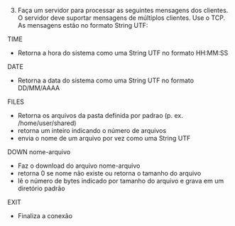 3)  Faça um servidor para processar as seguintes mensagens dos clientes. O
servidor deve suportar mensagens de múltiplos clientes. Use o TCP.
As mensagens estão no formato String UTF:

TIME
* Retorna a hora do sistema como uma String UTF no formato HH:MM:SS

DATE
* Retorna a data do sistema como uma String UTF no formato DD/MM/AAAA

FILES
* Retorna os arquivos da pasta definida por padrao (p. ex. /home/user/shared)
* retorna um inteiro indicando o número de arquivos
* envia o nome de um arquivo por vez como uma String UTF

DOWN nome-arquivo
* Faz o download do arquivo nome-arquivo
* retorna 0 se nome não existe ou retorna o tamanho do arquivo
* lê o número de bytes indicado por tamanho do arquivo e grava em um diretório
padrão

EXIT
* Finaliza a conexão
